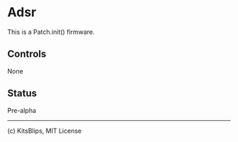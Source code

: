 # Adsr

This is a Patch.init() firmware.

## Controls

None

## Status

Pre-alpha

---

(c) KitsBlips, MIT License